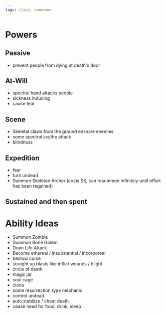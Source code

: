 ```yaml
---
tags: class, summoner
---
```

# Powers
## Passive
- prevent people from dying at death's door
## At-Will
- spectral hand attacks people
- sickness inducing
- cause fear
## Scene
- Skeletal claws from the ground ensnare enemies
- some spectral scythe attack
- blindness
## Expedition
- fear
- turn undead
- Summon Skeleton Archer (costs SS, can resummon infinitely until effort has been regained)
## Sustained and then spent
# Ability Ideas
- Summon Zombie
- Summon Bone Golem
- Drain Life Attack
- Become ethereal / insubstantial / incorporeal
- bestow curse
- straight up blasts like inflict wounds / blight
- circle of death
- magic jar
- soul cage
- clone
- some resurrection type mechanic
- control undead
- auto stabilize / cheat death
- cease need for food, drink, sleep